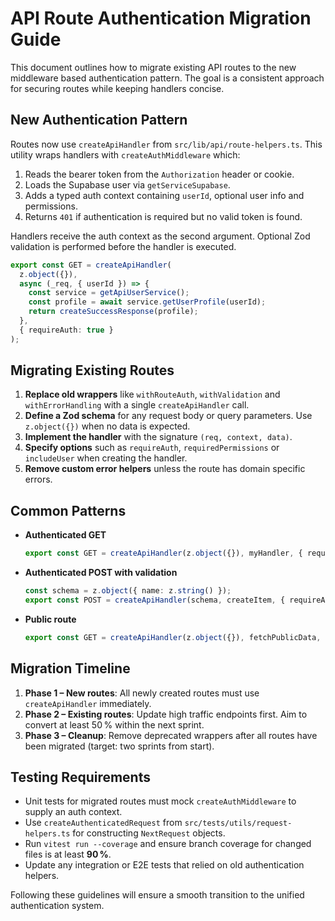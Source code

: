 # API Route Authentication Migration Guide

This document outlines how to migrate existing API routes to the new middleware based authentication pattern. The goal is a consistent approach for securing routes while keeping handlers concise.

## New Authentication Pattern

Routes now use `createApiHandler` from `src/lib/api/route-helpers.ts`. This utility wraps handlers with `createAuthMiddleware` which:

1. Reads the bearer token from the `Authorization` header or cookie.
2. Loads the Supabase user via `getServiceSupabase`.
3. Adds a typed auth context containing `userId`, optional user info and permissions.
4. Returns `401` if authentication is required but no valid token is found.

Handlers receive the auth context as the second argument. Optional Zod validation is performed before the handler is executed.

```ts
export const GET = createApiHandler(
  z.object({}),
  async (_req, { userId }) => {
    const service = getApiUserService();
    const profile = await service.getUserProfile(userId);
    return createSuccessResponse(profile);
  },
  { requireAuth: true }
);
```

## Migrating Existing Routes

1. **Replace old wrappers** like `withRouteAuth`, `withValidation` and `withErrorHandling` with a single `createApiHandler` call.
2. **Define a Zod schema** for any request body or query parameters. Use `z.object({})` when no data is expected.
3. **Implement the handler** with the signature `(req, context, data)`.
4. **Specify options** such as `requireAuth`, `requiredPermissions` or `includeUser` when creating the handler.
5. **Remove custom error helpers** unless the route has domain specific errors.

## Common Patterns

- **Authenticated GET**
  ```ts
  export const GET = createApiHandler(z.object({}), myHandler, { requireAuth: true });
  ```
- **Authenticated POST with validation**
  ```ts
  const schema = z.object({ name: z.string() });
  export const POST = createApiHandler(schema, createItem, { requireAuth: true });
  ```
- **Public route**
  ```ts
  export const GET = createApiHandler(z.object({}), fetchPublicData, { requireAuth: false });
  ```

## Migration Timeline

1. **Phase 1 – New routes**: All newly created routes must use `createApiHandler` immediately.
2. **Phase 2 – Existing routes**: Update high traffic endpoints first. Aim to convert at least 50 % within the next sprint.
3. **Phase 3 – Cleanup**: Remove deprecated wrappers after all routes have been migrated (target: two sprints from start).

## Testing Requirements

- Unit tests for migrated routes must mock `createAuthMiddleware` to supply an auth context.
- Use `createAuthenticatedRequest` from `src/tests/utils/request-helpers.ts` for constructing `NextRequest` objects.
- Run `vitest run --coverage` and ensure branch coverage for changed files is at least **90 %**.
- Update any integration or E2E tests that relied on old authentication helpers.

Following these guidelines will ensure a smooth transition to the unified authentication system.
